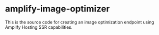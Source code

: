 # amplify-image-optimizer

This is the source code for creating an image optimization endpoint using Amplify Hosting SSR capabilities.
